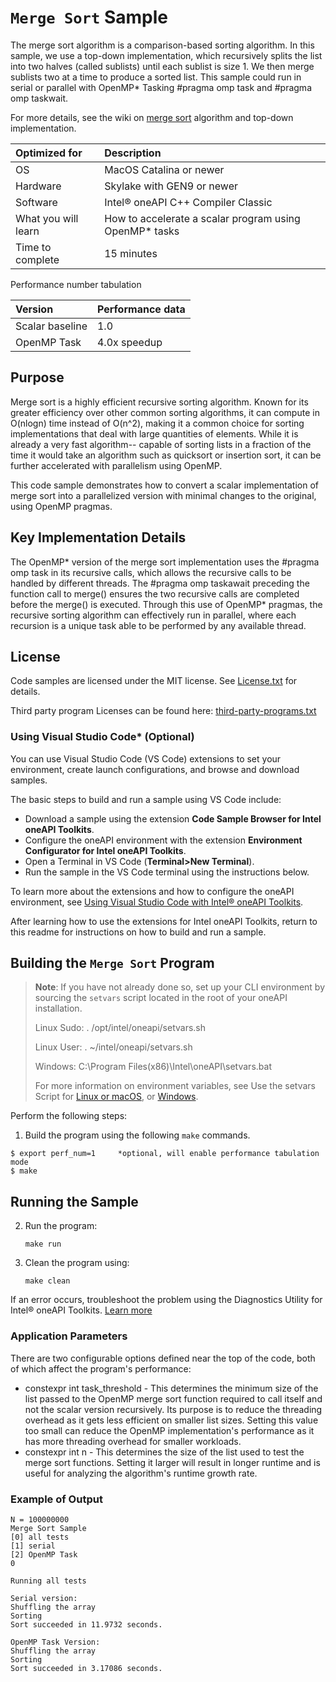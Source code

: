 # `Merge Sort` Sample

The merge sort algorithm is a comparison-based sorting algorithm. In this sample, we use a top-down implementation, which recursively splits the list into two halves (called sublists) until each sublist is size 1. We then merge sublists two at a time to produce a sorted list. This sample could run in serial or parallel with OpenMP* Tasking #pragma omp task and #pragma omp taskwait.

For more details, see the wiki on [merge sort](http://en.wikipedia.org/wiki/Merge_sort) algorithm and top-down implementation.

| Optimized for                     | Description
|:---                               |:---
| OS                                | MacOS Catalina or newer
| Hardware                          | Skylake with GEN9 or newer
| Software                          | Intel&reg; oneAPI C++ Compiler Classic
| What you will learn               | How to accelerate a scalar program using OpenMP* tasks
| Time to complete                  | 15 minutes

Performance number tabulation

| Version                           | Performance data
|:---                               |:---
| Scalar baseline                   | 1.0
| OpenMP Task                       | 4.0x speedup


## Purpose

Merge sort is a highly efficient recursive sorting algorithm. Known for its
greater efficiency over other common sorting algorithms, it can compute in
O(nlogn) time instead of O(n^2), making it a common choice for sorting
implementations that deal with large quantities of elements. While it is
already a very fast algorithm-- capable of sorting lists in a fraction of the
time it would take an algorithm such as quicksort or insertion sort, it can be
further accelerated with parallelism using OpenMP.

This code sample demonstrates how to convert a scalar implementation of merge
sort into a parallelized version with minimal changes to the original, using
OpenMP pragmas.


## Key Implementation Details

The OpenMP* version of the merge sort implementation uses the #pragma omp task
in its recursive calls, which allows the recursive calls to be handled by
different threads. The #pragma omp taskawait preceding the function call to
merge() ensures the two recursive calls are completed before the merge() is
executed. Through this use of OpenMP* pragmas, the recursive sorting algorithm
can effectively run in parallel, where each recursion is a unique task able to
be performed by any available thread.

## License

Code samples are licensed under the MIT license. See
[License.txt](https://github.com/oneapi-src/oneAPI-samples/blob/master/License.txt) for details.

Third party program Licenses can be found here: [third-party-programs.txt](https://github.com/oneapi-src/oneAPI-samples/blob/master/third-party-programs.txt)



### Using Visual Studio Code*  (Optional)

You can use Visual Studio Code (VS Code) extensions to set your environment,
create launch configurations, and browse and download samples.

The basic steps to build and run a sample using VS Code include:
 - Download a sample using the extension **Code Sample Browser for Intel oneAPI Toolkits**.
 - Configure the oneAPI environment with the extension **Environment Configurator for Intel oneAPI Toolkits**.
 - Open a Terminal in VS Code (**Terminal>New Terminal**).
 - Run the sample in the VS Code terminal using the instructions below.

To learn more about the extensions and how to configure the oneAPI environment, see
[Using Visual Studio Code with Intel® oneAPI Toolkits](https://software.intel.com/content/www/us/en/develop/documentation/using-vs-code-with-intel-oneapi/top.html).

After learning how to use the extensions for Intel oneAPI Toolkits, return to this readme for instructions on how to build and run a sample.

## Building the `Merge Sort` Program

> **Note**: If you have not already done so, set up your CLI
> environment by sourcing  the `setvars` script located in
> the root of your oneAPI installation.
>
> Linux Sudo: . /opt/intel/oneapi/setvars.sh
>
> Linux User: . ~/intel/oneapi/setvars.sh
>
> Windows: C:\Program Files(x86)\Intel\oneAPI\setvars.bat
>
>For more information on environment variables, see Use the setvars Script for [Linux or macOS](https://www.intel.com/content/www/us/en/develop/documentation/oneapi-programming-guide/top/oneapi-development-environment-setup/use-the-setvars-script-with-linux-or-macos.html), or [Windows](https://www.intel.com/content/www/us/en/develop/documentation/oneapi-programming-guide/top/oneapi-development-environment-setup/use-the-setvars-script-with-windows.html).

Perform the following steps:
1. Build the program using the following `make` commands.
```
$ export perf_num=1     *optional, will enable performance tabulation mode
$ make
```

## Running the Sample

2. Run the program:
    ```
    make run
    ```

3. Clean the program using:
    ```
    make clean
    ```

If an error occurs, troubleshoot the problem using the Diagnostics Utility for
Intel® oneAPI Toolkits.
[Learn more](https://software.intel.com/content/www/us/en/develop/documentation/diagnostic-utility-user-guide/top.html)

### Application Parameters

There are two configurable options defined near the top of the code, both of
which affect the program's performance:

- constexpr int task_threshold - This determines the minimum size of the list passed to the OpenMP merge sort function required to call itself and not the scalar version recursively. Its purpose is to reduce the threading overhead as it gets less efficient on smaller list sizes. Setting this value too small can reduce the OpenMP implementation's performance as it has more threading overhead for smaller workloads.
- constexpr int n - This determines the size of the list used to test the merge sort functions. Setting it larger will result in longer runtime and is useful for analyzing the algorithm's runtime growth rate.


### Example of Output
```
N = 100000000
Merge Sort Sample
[0] all tests
[1] serial
[2] OpenMP Task
0

Running all tests

Serial version:
Shuffling the array
Sorting
Sort succeeded in 11.9732 seconds.

OpenMP Task Version:
Shuffling the array
Sorting
Sort succeeded in 3.17086 seconds.
```
